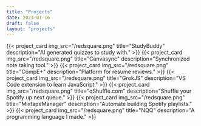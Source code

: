 ```yaml
---
title: "Projects"
date: 2023-01-16
draft: false
layout: "projects"
---
```


{{< project_card img_src="/redsquare.png" title="StudyBuddy" description="AI generated quizzes to study with." >}}
{{< project_card img_src="/redsquare.png" title="Canvasync" description="Synchronized note taking tool." >}}
{{< project_card img_src="/redsquare.png" title="CompE+" description="Platform for resume reviews." >}}
{{< project_card img_src="/redsquare.png" title="GrokJS" description="VS Code extension to learn JavaScript." >}}
{{< project_card img_src="/redsquare.png" title="qShuffle.com" description="Shuffle your Spotify up next queue." >}}
{{< project_card img_src="/redsquare.png" title="MixtapeManager" description="Automate building Spotify playlists." >}}
{{< project_card img_src="/redsquare.png" title="NQQ" description="A programming language I made." >}}
